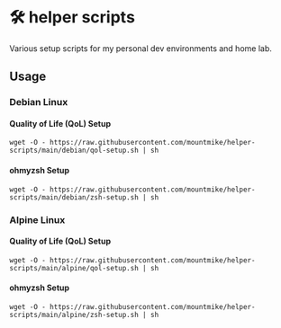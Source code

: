 # 🛠️ helper scripts
Various setup scripts for my personal dev environments and home lab.

## Usage

### Debian Linux

#### Quality of Life (QoL) Setup
```aiignore
wget -O - https://raw.githubusercontent.com/mountmike/helper-scripts/main/debian/qol-setup.sh | sh
```
#### ohmyzsh Setup
```aiignore
wget -O - https://raw.githubusercontent.com/mountmike/helper-scripts/main/debian/zsh-setup.sh | sh

```

### Alpine Linux

#### Quality of Life (QoL) Setup
```aiignore
wget -O - https://raw.githubusercontent.com/mountmike/helper-scripts/main/alpine/qol-setup.sh | sh
```
#### ohmyzsh Setup
```aiignore
wget -O - https://raw.githubusercontent.com/mountmike/helper-scripts/main/alpine/zsh-setup.sh | sh

```